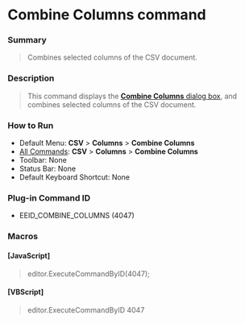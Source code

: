 # Combine Columns command

### Summary

> Combines selected columns of the CSV document.

### Description

> This command displays the [**Combine Columns** dialog box](../../dlg/combine_columns/index), and combines selected columns of the CSV document.

### How to Run

- Default Menu: **CSV** \> **Columns** \> **Combine Columns**
- [All Commands](../tools/all_commands): **CSV** \> **Columns** \> **Combine Columns**
- Toolbar: None
- Status Bar: None
- Default Keyboard Shortcut: None

### Plug-in Command ID

- EEID\_COMBINE\_COLUMNS (4047)

### Macros

#### \[JavaScript\]

> editor.ExecuteCommandByID(4047);

#### \[VBScript\]

> editor.ExecuteCommandByID 4047
